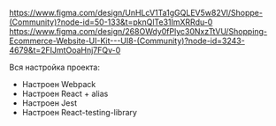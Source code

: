 https://www.figma.com/design/UnHLcV1Ta1gGQLEV5w82Vl/Shoppe-(Community)?node-id=50-133&t=pknQlTe31ImXRRdu-0
https://www.figma.com/design/268OWdy0fPlyc30NxzTtVU/Shopping-Ecommerce-Website-UI-Kit---UI8-(Community)?node-id=3243-4679&t=2FIJmtOoaHnj7FQv-0

Вся настройка проекта:

- Настроен Webpack
- Настроен React + alias
- Настроен Jest
- Настроен React-testing-library

